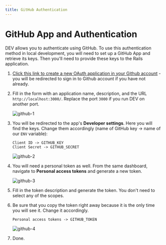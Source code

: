 ```yaml
---
title: GitHub Authentication
---
```


# GitHub App and Authentication

DEV allows you to authenticate using GitHub. To use this authentication method
in local development, you will need to set up a GitHub App and retrieve its
keys. Then you'll need to provide these keys to the Rails application.

1. [Click this link to create a new OAuth application in your Github
   account](https://github.com/settings/applications/new) - you will be
   redirected to sign in to Github account if you have not already.

2. Fill in the form with an application name, description, and the URL
   `http://localhost:3000/`. Replace the port `3000` if you run DEV on another
   port.

   ![github-1](https://user-images.githubusercontent.com/22895284/51085500-877a6c00-173a-11e9-913a-0dccad234cf3.png)

3. You will be redirected to the app's **Developer settings**. Here you will
   find the keys. Change them accordingly (name of GitHub key -> name of our
   `ENV` variable):

   ```text
   Client ID -> GITHUB_KEY
   Client Secret -> GITHUB_SECRET
   ```

   ![github-2](https://user-images.githubusercontent.com/22895284/51085862-49337b80-173f-11e9-8503-f8251d07f458.png)

4. You will need a personal token as well. From the same dashboard, navigate to
   **Personal access tokens** and generate a new token.

   ![github-3](https://user-images.githubusercontent.com/22895284/51085863-49337b80-173f-11e9-81bf-1c1e38035a7a.png)

5. Fill in the token description and generate the token. You don't need to
   select any of the scopes.

6. Be sure that you copy the token right away because it is the only time you
   will see it. Change it accordingly.

   ```shell
   Personal access tokens -> GITHUB_TOKEN
   ```

   ![github-4](https://user-images.githubusercontent.com/22895284/51085865-49cc1200-173f-11e9-86a8-7e7e1db408a0.png)

7. Done.
